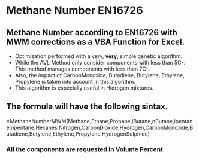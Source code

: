 # Methane Number EN16726  

## Methane Number according to EN16726 with MWM corrections as a VBA Function for Excel.  

- Optimization performed with a very, **very**, simple genetic algorithm.  
- While the AVL Method only consider components with less than 5C-. This method manages components with less than 7C-. 
- Also, the impact of CarbonMonoxide, Butadiene, Butylene, Ethylene, Propylene is taken into account in this algorithm.
- This algorithm is especially useful in Hidrogen mixtures.  

## The formula will have the following sintax.  

=MethaneNumberMWM(Methane,Ethane,Propane,iButane,nButane,ipentane,npentane,Hexanes,Nitrogen,CarbonDioxide,Hydrogen,CarbonMonoxide,Butadiene,Butylene,Ethylene,Propylene,HydrogenSulphide)

### All the components are requested in Volume Percent
